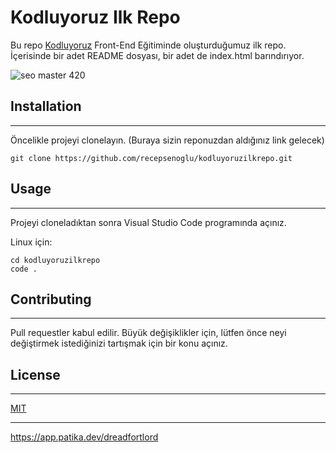 # Kodluyoruz Ilk Repo
Bu repo [Kodluyoruz](https://www.kodluyoruz.org/) Front-End Eğitiminde oluşturduğumuz ilk repo. İçerisinde bir adet README dosyası, bir adet de index.html barındırıyor.

![seo master 420](https://i.imgur.com/Y1DvRnE_d.webp?maxwidth=1520&fidelity=grand)

## Installation
----
Öncelikle projeyi clonelayın. (Buraya sizin reponuzdan aldığınız link gelecek)

```
git clone https://github.com/recepsenoglu/kodluyoruzilkrepo.git
```

## Usage
----
Projeyi cloneladıktan sonra Visual Studio Code programında açınız.

Linux için:

```
cd kodluyoruzilkrepo
code .
```

## Contributing
---
Pull requestler kabul edilir. Büyük değişiklikler için, lütfen önce neyi değiştirmek istediğinizi tartışmak için bir konu açınız.

## License
---
[MIT](https://choosealicense.com/licenses/mit/)

---
https://app.patika.dev/dreadfortlord